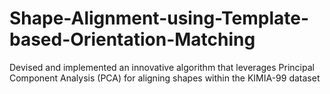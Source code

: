# Shape-Alignment-using-Template-based-Orientation-Matching
Devised and implemented an innovative algorithm that leverages Principal Component Analysis (PCA) for aligning shapes within the KIMIA-99 dataset
